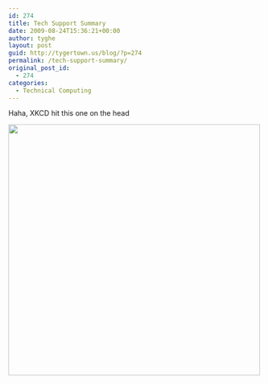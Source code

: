 ```yaml
---
id: 274
title: Tech Support Summary
date: 2009-08-24T15:36:21+00:00
author: tyghe
layout: post
guid: http://tygertown.us/blog/?p=274
permalink: /tech-support-summary/
original_post_id:
  - 274
categories:
  - Technical Computing
---
```

Haha, XKCD hit this one on the head
  
<img src='http://imgs.xkcd.com/comics/tech_support_cheat_sheet.png' width='500' />